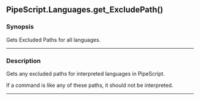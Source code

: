PipeScript.Languages.get_ExcludePath()
--------------------------------------

### Synopsis
Gets Excluded Paths for all languages.

---

### Description

Gets any excluded paths for interpreted languages in PipeScript.

If a command is like any of these paths, it should not be interpreted.

---
